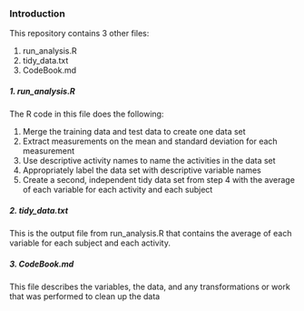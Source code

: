 ### Introduction

This repository contains 3 other files:
1. run_analysis.R
2. tidy_data.txt
3. CodeBook.md

##### 1. run_analysis.R

The R code in this file does the following:
1. Merge the training data and test data to create one data set
2. Extract measurements on the mean and standard deviation for each measurement
3. Use descriptive activity names to name the activities in the data set
4. Appropriately label the data set with descriptive variable names
5. Create a second, independent tidy data set from step 4 with the average of each variable for each activity and each subject

##### 2. tidy_data.txt

This is the output file from run_analysis.R that contains the average of each variable for each subject and each activity.

##### 3. CodeBook.md

This file describes the variables, the data, and any transformations or work that was performed to clean up the data


